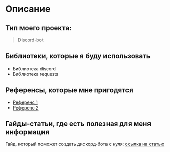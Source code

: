 # Описание

## Тип моего проекта:
> Discord-bot

## Библиотеки, которые я буду использовать
- Библиотека discord
- Библиотека requests

## Референсы, которые мне пригодятся
- [Референс 1](https://github.com/IvanPalevsky/-Discord-Image-Classification-Bot-.git)
- [Референс 2](https://github.com/IvanPalevsky/eco_discord_bot.git)


## Гайды-статьи, где есть полезная для меня информация
Гайд, который поможет создать дискорд-бота с нуля: [ссылка на статью](https://habr.com/ru/articles/676390/)
